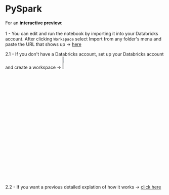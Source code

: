 # PySpark
For an **interactive preview**:<br><br>
1 - You can edit and run the notebook by importing it into your Databricks account. After clicking `Workspace` select Import from any folder's menu and paste the URL that shows up → [here](https://databricks-prod-cloudfront.cloud.databricks.com/public/4027ec902e239c93eaaa8714f173bcfc/1199654668581148/4023091891084761/7048844156867682/latest.html)

2.1 - If you don't have a Databricks account, set up your Databricks account and create a workspace → [<img src="https://go.granicus.com/rs/231-DWB-776/images/databricks.png" width="10%">](https://databricks.com/)</br> 

2.2 - If you want a previous detailed explation of how it works → [click here](https://docs.databricks.com/getting-started/account-setup.html)
